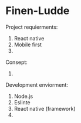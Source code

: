 # Finen-Ludde

Project requierments:

1. React native
2. Mobile first
3.

Consept:

1.

Development enviorment:

1. Node.js
2. Eslinte
3. React native (framework)
4. 

